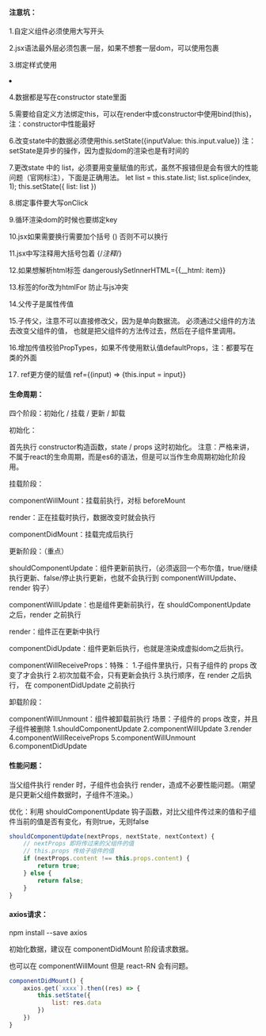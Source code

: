 #### 注意坑：

1.自定义组件必须使用大写开头 <App />

2.jsx语法最外层必须包裹一层，如果不想套一层dom，可以使用<Fragment></Fragment>包裹

3.绑定样式使用 <li className="guor"></li>

4.数据都是写在constructor state里面

5.需要给自定义方法绑定this，可以在render中或constructor中使用bind(this)，注：constructor中性能最好

6.改变state中的数据必须使用this.setState({inputValue: this.input.value}) 注：setState是异步的操作，因为虚拟dom的渲染也是有时间的

7.更改state 中的 list，必须要用变量赋值的形式，虽然不报错但是会有很大的性能问题（官网标注），下面是正确用法。
let list = this.state.list;
list.splice(index, 1);
this.setState({
    list: list
})

8.绑定事件要大写onClick

9.循环渲染dom的时候也要绑定key

10.jsx如果需要换行需要加个括号 () 否则不可以换行

11.jsx中写注释用大括号包着 {/*注释*/}

12.如果想解析html标签 dangerouslySetInnerHTML={{__html: item}}

13.<label htmlFor="guor">标签的for改为htmlFor 防止与js冲突

14.父传子是属性传值

15.子传父，注意不可以直接修改父，因为是单向数据流。
必须通过父组件的方法去改变父组件的值，
也就是把父组件的方法传过去，然后在子组件里调用。

16.增加传值校验PropTypes，如果不传使用默认值defaultProps，注：都要写在类的外面

17. ref更方便的赋值 ref={(input) => {this.input = input}}




#### 生命周期：

四个阶段：初始化 / 挂载 / 更新 / 卸载


初始化：

首先执行 constructor构造函数，state / props 这时初始化。
注意：严格来讲，不属于react的生命周期，而是es6的语法，但是可以当作生命周期初始化阶段用。


挂载阶段：

componentWillMount：挂载前执行，对标 beforeMount

render：正在挂载时执行，数据改变时就会执行

componentDidMount：挂载完成后执行



更新阶段：（重点）

shouldComponentUpdate：组件更新前执行，（必须返回一个布尔值，true/继续执行更新、false/停止执行更新，也就不会执行到 componentWillUpdate、render 钩子）

componentWillUpdate：也是组件更新前执行，在 shouldComponentUpdate 之后，render 之前执行

render：组件正在更新中执行

componentDidUpdate：组件更新后执行，也就是渲染成虚拟dom之后执行。

componentWillReceiveProps：特殊：
1.子组件里执行，只有子组件的 props 改变了才会执行
2.初次加载不会，只有更新会执行
3.执行顺序，在 render 之后执行， 在 componentDidUpdate 之前执行



卸载阶段：

componentWillUnmount：组件被卸载前执行
场景：子组件的 props 改变，并且子组件被删除
1.shouldComponentUpdate
2.componentWillUpdate
3.render
4.componentWillReceiveProps
5.componentWillUnmount
6.componentDidUpdate



#### 性能问题：

当父组件执行 render 时，子组件也会执行 render，造成不必要性能问题。（期望是只更新父组件数据时，子组件不渲染。）

优化：利用 shouldComponentUpdate 钩子函数，对比父组件传过来的值和子组件当前的值是否有变化，有则true，无则false
```js
shouldComponentUpdate(nextProps, nextState, nextContext) {
    // nextProps 即将传过来的父组件的值
    // this.props 传给子组件的值
    if (nextProps.content !== this.props.content) {
        return true;
    } else {
        return false;
    }
}
```


#### axios请求：

npm install --save axios

初始化数据，建议在 componentDidMount 阶段请求数据。

也可以在 componentWillMount 但是 react-RN 会有问题。
```js
componentDidMount() {
    axios.get(`xxxx`).then((res) => {
        this.setState({
            list: res.data
        })
    })
}
```